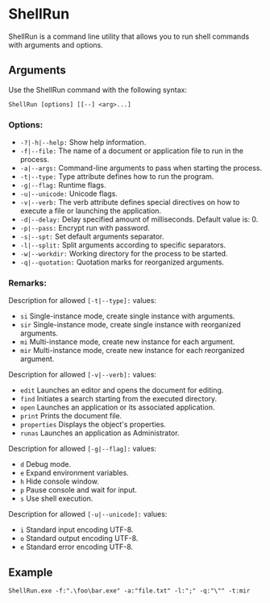 # ShellRun

ShellRun is a command line utility that allows you to run shell commands with arguments and options.

## Arguments

Use the ShellRun command with the following syntax:

`ShellRun [options] [[--] <arg>...]`

### Options:

- `-?|-h|--help:` Show help information.
- `-f|--file:` The name of a document or application file to run in the process.
- `-a|--args:` Command-line arguments to pass when starting the process.
- `-t|--type:` Type attribute defines how to run the program.
- `-g|--flag:` Runtime flags.
- `-u|--unicode:` Unicode flags.
- `-v|--verb:` The verb attribute defines special directives on how to execute a file or launching the application.
- `-d|--delay:` Delay specified amount of milliseconds. Default value is: 0.
- `-p|--pass:` Encrypt run with password.
- `-s|--spt:` Set default arguments separator.
- `-l|--split:` Split arguments according to specific separators.
- `-w|--workdir:` Working directory for the process to be started.
- `-q|--quotation:` Quotation marks for reorganized arguments.

### Remarks:

Description for allowed `[-t|--type]:` values:
- `si` Single-instance mode, create single instance with arguments.
- `sir` Single-instance mode, create single instance with reorganized arguments.
- `mi` Multi-instance mode, create new instance for each argument.
- `mir` Multi-instance mode, create new instance for each reorganized argument.

Description for allowed `[-v|--verb]:` values:
- `edit` Launches an editor and opens the document for editing.
- `find` Initiates a search starting from the executed directory.
- `open` Launches an application or its associated application.
- `print` Prints the document file.
- `properties` Displays the object's properties.
- `runas` Launches an application as Administrator.

Description for allowed `[-g|--flag]:` values:
- `d` Debug mode.
- `e` Expand environment variables.
- `h` Hide console window.
- `p` Pause console and wait for input.
- `s` Use shell execution.

Description for allowed `[-u|--unicode]:` values:
- `i` Standard input encoding UTF-8.
- `o` Standard output encoding UTF-8.
- `e` Standard error encoding UTF-8.

## Example

```
ShellRun.exe -f:".\foo\bar.exe" -a:"file.txt" -l:";" -q:"\"" -t:mir
```